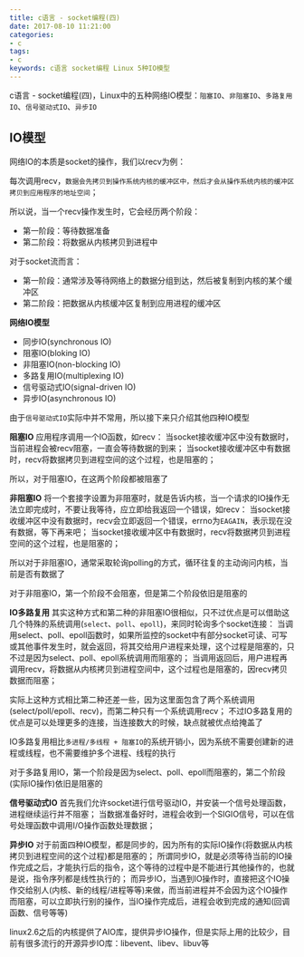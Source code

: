 ```yaml
---
title: c语言 - socket编程(四)
date: 2017-08-10 11:21:00
categories:
- c
tags:
- c
keywords: c语言 socket编程 Linux 5种IO模型
---
```


> 
c语言 - socket编程(四)，Linux中的五种网络IO模型：`阻塞IO`、`非阻塞IO`、`多路复用IO`、`信号驱动式IO`、`异步IO`

<!-- more -->

## IO模型
网络IO的本质是socket的操作，我们以recv为例：

每次调用recv，`数据会先拷贝到操作系统内核的缓冲区中，然后才会从操作系统内核的缓冲区拷贝到应用程序的地址空间`；

所以说，当一个recv操作发生时，它会经历两个阶段：
- 第一阶段：等待数据准备
- 第二阶段：将数据从内核拷贝到进程中

对于socket流而言：
- 第一阶段：通常涉及等待网络上的数据分组到达，然后被复制到内核的某个缓冲区
- 第二阶段：把数据从内核缓冲区复制到应用进程的缓冲区

**网络IO模型**
- 同步IO(synchronous IO)
 - 阻塞IO(bloking IO)
 - 非阻塞IO(non-blocking IO)
 - 多路复用IO(multiplexing IO)
 - 信号驱动式IO(signal-driven IO)
- 异步IO(asynchronous IO)

> 
由于`信号驱动式IO`实际中并不常用，所以接下来只介绍其他四种IO模型

**阻塞IO**
应用程序调用一个IO函数，如recv：
当socket接收缓冲区中没有数据时，当前进程会被recv阻塞，一直会等待数据的到来；
当socket接收缓冲区中有数据时，recv将数据拷贝到进程空间的这个过程，也是阻塞的；

> 
所以，对于阻塞IO，在这两个阶段都被阻塞了

**非阻塞IO**
将一个套接字设置为非阻塞时，就是告诉内核，当一个请求的IO操作无法立即完成时，不要让我等待，应立即给我返回一个错误，如recv：
当socket接收缓冲区中没有数据时，recv会立即返回一个错误，errno为`EAGAIN`，表示现在没有数据，等下再来吧；
当socket接收缓冲区中有数据时，recv将数据拷贝到进程空间的这个过程，也是阻塞的；

所以对于非阻塞IO，通常采取轮询polling的方式，循环往复的主动询问内核，当前是否有数据了

> 
对于非阻塞IO，第一个阶段不会阻塞，但是第二个阶段依旧是阻塞的

**IO多路复用**
其实这种方式和第二种的非阻塞IO很相似，只不过优点是可以借助这几个特殊的系统调用(`select`、`poll`、`epoll`)，来同时轮询多个socket连接：
当调用select、poll、epoll函数时，如果所监控的socket中有部分socket可读、可写或其他事件发生时，就会返回，将其交给用户进程来处理，这个过程是阻塞的，只不过是因为select、poll、epoll系统调用而阻塞的；
当调用返回后，用户进程再调用recv，将数据从内核拷贝到进程空间中，这个过程也是阻塞的，因recv拷贝数据而阻塞；

实际上这种方式相比第二种还差一些，因为这里面包含了两个系统调用(select/poll/epoll、recv)，而第二种只有一个系统调用recv；
不过IO多路复用的优点是可以处理更多的连接，当连接数大的时候，缺点就被优点给掩盖了

IO多路复用相比`多进程/多线程 + 阻塞IO`的系统开销小，因为系统不需要创建新的进程或线程，也不需要维护多个进程、线程的执行

> 
对于多路复用IO，第一个阶段是因为select、poll、epoll而阻塞的，第二个阶段(实际IO操作)依旧是阻塞的

**信号驱动式IO**
首先我们允许socket进行信号驱动IO，并安装一个信号处理函数，进程继续运行并不阻塞；
当数据准备好时，进程会收到一个SIGIO信号，可以在信号处理函数中调用I/O操作函数处理数据；

**异步IO**
对于前面四种IO模型，都是同步的，因为所有的实际IO操作(将数据从内核拷贝到进程空间的这个过程)都是阻塞的；
所谓同步IO，就是必须等待当前的IO操作完成之后，才能执行后的指令，这个等待的过程中是不能进行其他操作的，也就是说，指令序列都是线性执行的；
而异步IO，当遇到IO操作时，直接把这个IO操作交给别人(内核、新的线程/进程等等)来做，而当前进程并不会因为这个IO操作而阻塞，可以立即执行别的操作，当IO操作完成后，进程会收到完成的通知(回调函数、信号等等)

linux2.6之后的内核提供了AIO库，提供异步IO操作，但是实际上用的比较少，目前有很多流行的开源异步IO库：libevent、libev、libuv等
